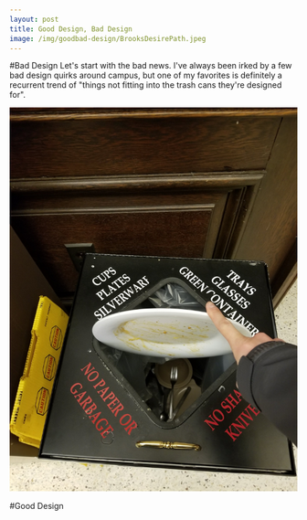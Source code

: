 ```yaml
---
layout: post
title: Good Design, Bad Design
image: /img/goodbad-design/BrooksDesirePath.jpeg
---
```


#Bad Design
Let's start with the bad news. I've always been irked by a few bad design quirks around campus, but one of my favorites is definitely a recurrent trend of "things not fitting into the trash cans they're designed for". 

![Plate return fail](/img/goodbad-design/PlateMisfit.jpg)



#Good Design

